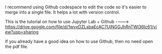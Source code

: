 I recommend using Github codespace to edit the code so it's easier to merge into a single file. It helps a lot with version control.

This is the tutorial on how to use Jupyter Lab + Github ----> https://drive.google.com/file/d/1wvxDZLsbaEcAC7UjNGGJhRnTWl36Ic61/view?usp=sharing

If you already have a good idea on how to use Github, then no need open the pdf file.

